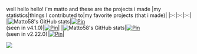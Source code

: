 <!--
- 👋 Hi, I’m @Matto58
- 👀 I’m interested in pretty much anything I find
- 🌱 I’m currently learning nothing
- 💞️ I’m looking to collaborate on simple C#, JavaScript and Python stuff
- 📫 How to reach me: thematto58@gmail.com
-->
well hello hello! i'm matto and these are the projects i made
|my statistics|things I contributed to|my favorite projects (that i made)|
|:-:|:-:|:-:|
|![Matto58's GitHub stats](https://github-readme-stats.vercel.app/api?username=Matto58&theme=tokyonight&hide_title=true&hide_rank=true)|[![Pin](https://github-readme-stats.vercel.app/api/pin/?username=processing&repo=processing4&show_owner=true&theme=tokyonight)](https://github.com/processing/processing4)<br>(seen in v4.1.0)|[![Pin](https://github-readme-stats.vercel.app/api/pin/?username=Matto58&repo=MattoScript&theme=tokyonight)](https://github.com/Matto58/MattoScript)|
|![Matto58's GitHub stats](https://github-readme-stats.vercel.app/api/top-langs?username=Matto58&theme=tokyonight&show_icons=true&layout=compact&hide_title=true)|[![Pin](https://github-readme-stats.vercel.app/api/pin/?username=brentvollebregt&repo=auto-py-to-exe&show_owner=true&theme=tokyonight)](https://github.com/brentvollebregt/auto-py-to-exe)<br>(seen in v2.22.0)|[![Pin](https://github-readme-stats.vercel.app/api/pin/?username=Matto58&repo=BatchOS&theme=tokyonight)](https://github.com/Matto58/BatchOS)|

[![](https://visitcount.itsvg.in/api?id=Matto58&label=Profile%20Views&color=11&icon=5&pretty=false)](https://visitcount.itsvg.in)
<!---
Matto58/Matto58 is a ✨ special ✨ repository because its `README.md` (this file) appears on your GitHub profile.
You can click the Preview link to take a look at your changes.
--->
